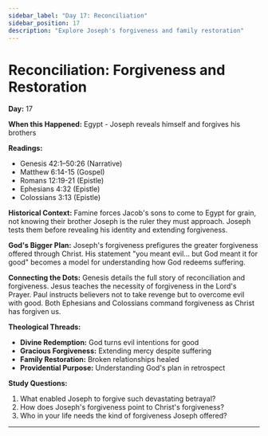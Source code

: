 ```yaml
---
sidebar_label: "Day 17: Reconciliation"
sidebar_position: 17
description: "Explore Joseph's forgiveness and family restoration"
---
```


# Reconciliation: Forgiveness and Restoration

**Day:** 17

**When this Happened:** Egypt - Joseph reveals himself and forgives his brothers

**Readings:**
- Genesis 42:1–50:26 (Narrative)
- Matthew 6:14-15 (Gospel)
- Romans 12:19-21 (Epistle)
- Ephesians 4:32 (Epistle)
- Colossians 3:13 (Epistle)

**Historical Context:** Famine forces Jacob's sons to come to Egypt for grain, not knowing their brother Joseph is the ruler they must approach. Joseph tests them before revealing his identity and extending forgiveness.

**God's Bigger Plan:** Joseph's forgiveness prefigures the greater forgiveness offered through Christ. His statement "you meant evil... but God meant it for good" becomes a model for understanding how God redeems suffering.

**Connecting the Dots:** Genesis details the full story of reconciliation and forgiveness. Jesus teaches the necessity of forgiveness in the Lord's Prayer. Paul instructs believers not to take revenge but to overcome evil with good. Both Ephesians and Colossians command forgiveness as Christ has forgiven us.

****Theological Threads:****
- **Divine Redemption:** God turns evil intentions for good
- **Gracious Forgiveness:** Extending mercy despite suffering
- **Family Restoration:** Broken relationships healed
- **Providential Purpose:** Understanding God's plan in retrospect

**Study Questions:**
1. What enabled Joseph to forgive such devastating betrayal?
2. How does Joseph's forgiveness point to Christ's forgiveness?
3. Who in your life needs the kind of forgiveness Joseph offered?

---